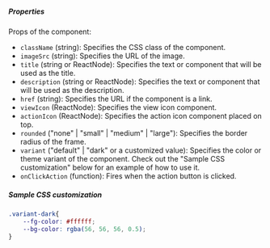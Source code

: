 ##### Properties

Props of the component:

- `className` (string): Specifies the CSS class of the component.
- `imageSrc` (string): Specifies the URL of the image.
- `title` (string or ReactNode): Specifies the text or component that will be used as the title.
- `description` (string or ReactNode): Specifies the text or component that will be used as the description.
- `href` (string): Specifies the URL if the component is a link.
- `viewIcon` (ReactNode): Specifies the view icon component.
- `actionIcon` (ReactNode): Specifies the action icon component placed on top.
- `rounded` ("none" | "small" | "medium" | "large"): Specifies the border radius of the frame.
- `variant` ("default" | "dark" or a customized value): Specifies the color or theme variant of the component. Check out the "Sample CSS customization" below for an example of how to use it.
- `onClickAction` (function): Fires when the action button is clicked.

##### Sample CSS customization

```css
.variant-dark{
    --fg-color: #ffffff;
    --bg-color: rgba(56, 56, 56, 0.5);
}
```
